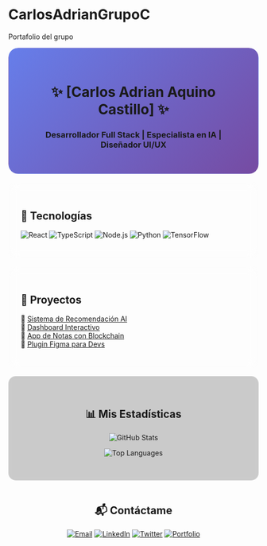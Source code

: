 # CarlosAdrianGrupoC
Portafolio del grupo
<div align="center" style="border-radius: 20px; overflow: hidden;">
  <div style="background: linear-gradient(135deg, #667eea 0%, #764ba2 100%); padding: 2rem; border-radius: 15px; box-shadow: 0 8px 32px rgba(0, 0, 0, 0.18); backdrop-filter: blur(8px); -webkit-backdrop-filter: blur(8px); border: 1px solid rgba(255, 255, 255, 0.18);">
    
# ✨ [Carlos Adrian Aquino Castillo] ✨

<h3>Desarrollador Full Stack | Especialista en IA | Diseñador UI/UX</h3>

  </div>
</div>

<br>

<div style="display: flex; flex-wrap: wrap; gap: 1rem; justify-content: center;">

<div style="background: rgba(255, 255, 255, 0.1); padding: 1.5rem; border-radius: 12px; flex: 1; min-width: 250px; backdrop-filter: blur(10px); border: 1px solid rgba(255, 255, 255, 0.2);">

## 🚀 Tecnologías

![React](https://img.shields.io/badge/React-61DAFB?style=for-the-badge&logo=react&logoColor=black)
![TypeScript](https://img.shields.io/badge/TypeScript-3178C6?style=for-the-badge&logo=typescript&logoColor=white)
![Node.js](https://img.shields.io/badge/Node.js-339933?style=for-the-badge&logo=node.js&logoColor=white)
![Python](https://img.shields.io/badge/Python-3776AB?style=for-the-badge&logo=python&logoColor=white)
![TensorFlow](https://img.shields.io/badge/TensorFlow-FF6F00?style=for-the-badge&logo=tensorflow&logoColor=white)

</div>

<div style="background: rgba(255, 255, 255, 0.1); padding: 1.5rem; border-radius: 12px; flex: 1; min-width: 250px; backdrop-filter: blur(10px); border: 1px solid rgba(255, 255, 255, 0.2);">

## 🌟 Proyectos

🔹 [Sistema de Recomendación AI](https://github.com/tu-usuario/proyecto-ai)  
🔹 [Dashboard Interactivo](https://github.com/tu-usuario/dashboard)  
🔹 [App de Notas con Blockchain](https://github.com/tu-usuario/blockchain-notes)  
🔹 [Plugin Figma para Devs](https://github.com/tu-usuario/figma-plugin)

</div>

</div>

<br>

<div style="background: rgba(0, 0, 0, 0.2); padding: 2rem; border-radius: 15px; text-align: center; backdrop-filter: blur(5px); border: 1px solid rgba(255, 255, 255, 0.1);">

## 📊 Mis Estadísticas

![GitHub Stats](https://github-readme-stats.vercel.app/api?username=tu-usuario&show_icons=true&theme=radical&bg_color=45,667eea,764ba2&hide_border=true)

![Top Languages](https://github-readme-stats.vercel.app/api/top-langs/?username=tu-usuario&layout=compact&theme=radical&bg_color=45,667eea,764ba2&hide_border=true)

</div>

<br>

<div style="text-align: center;">

## 📬 Contáctame

[![Email](https://img.shields.io/badge/Email-FF5252?style=for-the-badge&logo=gmail&logoColor=white)](mailto:tu@email.com)
[![LinkedIn](https://img.shields.io/badge/LinkedIn-0A66C2?style=for-the-badge&logo=linkedin&logoColor=white)](https://linkedin.com/in/tu-perfil)
[![Twitter](https://img.shields.io/badge/Twitter-1DA1F2?style=for-the-badge&logo=twitter&logoColor=white)](https://twitter.com/tu-usuario)
[![Portfolio](https://img.shields.io/badge/Portfolio-000000?style=for-the-badge&logo=about.me&logoColor=white)](https://tu-portfolio.com)

</div>

<style>
  /* Efecto hover para las tarjetas */
  div[style*="background: rgba(255, 255, 255, 0.1);"]:hover {
    transform: translateY(-5px);
    transition: all 0.3s ease;
    box-shadow: 0 12px 24px rgba(0, 0, 0, 0.2);
  }
</style>
